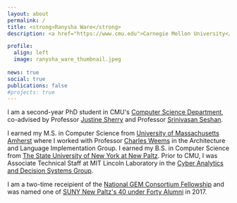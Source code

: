 ```yaml
---
layout: about
permalink: /
title: <strong>Ranysha Ware</strong> 
description: <a href="https://www.cmu.edu">Carnegie Mellon University</a>. Studying the Internet, a series of tubes.

profile:
  align: left
  image: ranysha_ware_thumbnail.jpeg 
  
news: true
social: true
publications: false
#projects: true
---
```


I am a second-year PhD student in CMU's [Computer Science Department](https://www.csd.cs.cmu.edu/), co-advised by Professor [Justine Sherry](http://justinesherry.com) and Professor [Srinivasan Seshan](https://www.cs.cmu.edu/~srini/).

I earned my M.S. in Computer Science from [University of Massachusetts Amherst](https://cs.umass.edu) where I worked with Professor [Charles Weems](http://www.cics.umass.edu/~weems/) in the Architecture and Language Implementation Group. I earned my B.S. in Computer Science from [The State University of New York at New Paltz](https://www.newpaltz.edu/compsci/). Prior to CMU, I was Associate Technical Staff at MIT Lincoln Laboratory in the [Cyber Analytics and Decision Systems Group](https://www.ll.mit.edu/r-d/cyber-security-and-information-sciences/cyber-analytics-and-decision-systems).

I am a two-time receipient of the [National GEM Consortium Fellowship](http://www.gemfellowship.org/) and was named one of [SUNY New Paltz's 40 under Forty Alumni](http://www.newpaltz.edu/alumni/40underforty/) in 2017. 